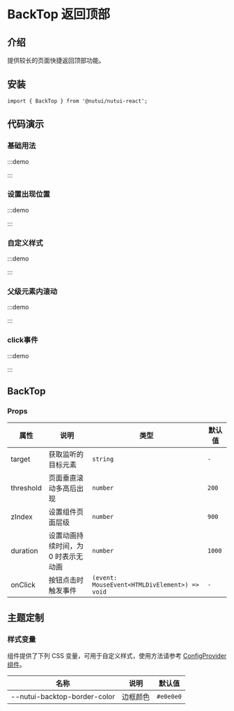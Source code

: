 # BackTop 返回顶部

## 介绍

提供较长的页面快捷返回顶部功能。

## 安装

```tsx
import { BackTop } from '@nutui/nutui-react';
```

## 代码演示

### 基础用法

:::demo

<CodeBlock src='h5/demo1.tsx'></CodeBlock>

:::

### 设置出现位置

:::demo

<CodeBlock src='h5/demo2.tsx'></CodeBlock>

:::

### 自定义样式

:::demo

<CodeBlock src='h5/demo3.tsx'></CodeBlock>

:::

### 父级元素内滚动

:::demo

<CodeBlock src='h5/demo4.tsx'></CodeBlock>

:::

### click事件

:::demo

<CodeBlock src='h5/demo5.tsx'></CodeBlock>

:::

## BackTop

### Props

| 属性 | 说明 | 类型 | 默认值 |
| --- | --- | --- | --- |
| target | 获取监听的目标元素 | `string` | `-` |
| threshold | 页面垂直滚动多高后出现 | `number` | `200` |
| zIndex | 设置组件页面层级 | `number` | `900` |
| duration | 设置动画持续时间，为 0 时表示无动画 | `number` | `1000` |
| onClick | 按钮点击时触发事件 | `(event: MouseEvent<HTMLDivElement>) => void` | `-` |

## 主题定制

### 样式变量

组件提供了下列 CSS 变量，可用于自定义样式，使用方法请参考 [ConfigProvider 组件](#/zh-CN/component/configprovider)。

| 名称 | 说明 | 默认值 |
| --- | --- | --- |
| \--nutui-backtop-border-color | 边框颜色 | `#e0e0e0` |
